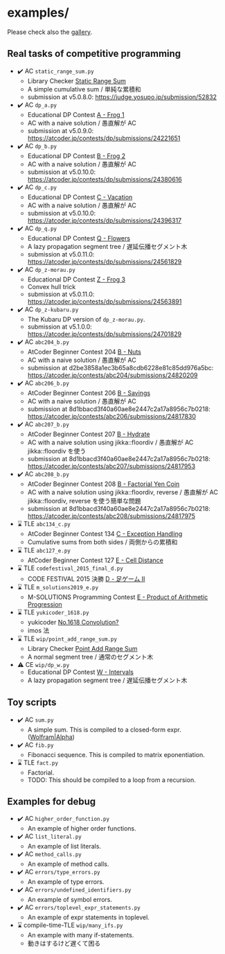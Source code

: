 # examples/

Please check also the [gallery](https://kmyk.github.io/Jikka/gallery).

## Real tasks of competitive programming

- :heavy_check_mark: AC `static_range_sum.py`
  - Library Checker [Static Range Sum](https://judge.yosupo.jp/problem/static_range_sum)
  - A simple cumulative sum / 単純な累積和
  - submission at v5.0.8.0: <https://judge.yosupo.jp/submission/52832>
- :heavy_check_mark: AC `dp_a.py`
  - Educational DP Contest [A - Frog 1](https://atcoder.jp/contests/dp/tasks/dp_a)
  - AC with a naive solution / 愚直解が AC
  - submission at v5.0.9.0: <https://atcoder.jp/contests/dp/submissions/24221651>
- :heavy_check_mark: AC `dp_b.py`
  - Educational DP Contest [B - Frog 2](https://atcoder.jp/contests/dp/tasks/dp_b)
  - AC with a naive solution / 愚直解が AC
  - submission at v5.0.10.0: <https://atcoder.jp/contests/dp/submissions/24380616>
- :heavy_check_mark: AC `dp_c.py`
  - Educational DP Contest [C - Vacation](https://atcoder.jp/contests/dp/tasks/dp_c)
  - AC with a naive solution / 愚直解が AC
  - submission at v5.0.10.0: <https://atcoder.jp/contests/dp/submissions/24396317>
- :heavy_check_mark: AC `dp_q.py`
  - Educational DP Contest [Q - Flowers](https://atcoder.jp/contests/dp/tasks/dp_q)
  - A lazy propagation segment tree / 遅延伝播セグメント木
  - submission at v5.0.11.0: <https://atcoder.jp/contests/dp/submissions/24561829>
- :heavy_check_mark: AC `dp_z-morau.py`
  - Educational DP Contest [Z - Frog 3](https://atcoder.jp/contests/dp/tasks/dp_z)
  - Convex hull trick
  - submission at v5.0.11.0: <https://atcoder.jp/contests/dp/submissions/24563891>
- :heavy_check_mark: AC `dp_z-kubaru.py`
  - The Kubaru DP version of `dp_z-morau.py`.
  - submission at v5.1.0.0: <https://atcoder.jp/contests/dp/submissions/24701829>
- :heavy_check_mark: AC `abc204_b.py`
  - AtCoder Beginner Contest 204 [B - Nuts](https://atcoder.jp/contests/abc204/tasks/abc204_b)
  - AC with a naive solution / 愚直解が AC
  - submission at d2be3858a1ec3b65a8cdb6228e81c85dd976a5bc: <https://atcoder.jp/contests/abc204/submissions/24820209>
- :heavy_check_mark: AC `abc206_b.py`
  - AtCoder Beginner Contest 206 [B - Savings](https://atcoder.jp/contests/abc206/tasks/abc206_b)
  - AC with a naive solution / 愚直解が AC
  - submission at 8d1bbacd3f40a60ae8e2447c2a17a8956c7b0218: <https://atcoder.jp/contests/abc206/submissions/24817830>
- :heavy_check_mark: AC `abc207_b.py`
  - AtCoder Beginner Contest 207 [B - Hydrate](https://atcoder.jp/contests/abc207/tasks/abc207_b)
  - AC with a naive solution using jikka::floordiv / 愚直解が AC jikka::floordiv を使う
  - submission at 8d1bbacd3f40a60ae8e2447c2a17a8956c7b0218: <https://atcoder.jp/contests/abc207/submissions/24817953>
- :heavy_check_mark: AC `abc208_b.py`
  - AtCoder Beginner Contest 208 [B - Factorial Yen Coin](https://atcoder.jp/contests/abc208/tasks/abc208_b)
  - AC with a naive solution using jikka::floordiv, reverse / 愚直解が AC jikka::floordiv, reverse を使う簡単な問題
  - submission at 8d1bbacd3f40a60ae8e2447c2a17a8956c7b0218: <https://atcoder.jp/contests/abc208/submissions/24817975>
- :hourglass: TLE `abc134_c.py`
  - AtCoder Beginner Contest 134 [C - Exception Handling](https://atcoder.jp/contests/abc134/tasks/abc134_c)
  - Cumulative sums from both sides / 両側からの累積和
- :hourglass: TLE `abc127_e.py`
  - AtCoder Beginner Contest 127 [E - Cell Distance](https://atcoder.jp/contests/abc127/tasks/abc127_e)
- :hourglass: TLE `codefestival_2015_final_d.py`
  - CODE FESTIVAL 2015 決勝 [D - 足ゲーム II](https://atcoder.jp/contests/code-festival-2015-final-open/tasks/codefestival_2015_final_d)
- :hourglass: TLE `m_solutions2019_e.py`
  - M-SOLUTIONS Programming Contest [E - Product of Arithmetic Progression](https://atcoder.jp/contests/m-solutions2019/tasks/m_solutions2019_e?lang=ja)
- :hourglass: TLE `yukicoder_1618.py`
  - yukicoder [No.1618 Convolution?](https://yukicoder.me/problems/no/1618)
  - imos 法
- :hourglass: TLE `wip/point_add_range_sum.py`
  - Library Checker [Point Add Range Sum](https://judge.yosupo.jp/problem/point_add_range_sum)
  - A normal segment tree / 通常のセグメント木
- :warning: CE `wip/dp_w.py`
  - Educational DP Contest [W - Intervals](https://atcoder.jp/contests/dp/tasks/dp_w)
  - A lazy propagation segment tree / 遅延伝播セグメント木

## Toy scripts

- :heavy_check_mark: AC `sum.py`
  - A simple sum. This is compiled to a closed-form expr. ([Wolfram&#124;Alpha](https://www.wolframalpha.com/input/?i=%5Csum_x%5E%7Bn+-+1%7D+%28ax+%2B+b%29))
- :heavy_check_mark: AC `fib.py`
  - Fibonacci sequence. This is compiled to matrix eponentiation.
- :hourglass: TLE `fact.py`
  - Factorial.
  - TODO: This should be compiled to a loop from a recursion.

## Examples for debug

- :heavy_check_mark: AC `higher_order_function.py`
  - An example of higher order functions.
- :heavy_check_mark: AC `list_literal.py`
  - An example of list literals.
- :heavy_check_mark: AC `method_calls.py`
  - An example of method calls.
- :heavy_check_mark: AC `errors/type_errors.py`
  - An example of type errors.
- :heavy_check_mark: AC `errors/undefined_identifiers.py`
  - An example of symbol errors.
- :heavy_check_mark: AC `errors/toplevel_expr_statements.py`
  - An example of expr statements in toplevel.
- :hourglass: compile-time-TLE `wip/many_ifs.py`
  - An example with many if-statements.
  - 動きはするけど遅くて困る
